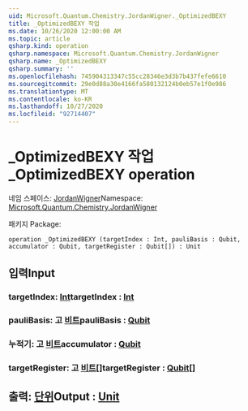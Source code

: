 ```yaml
---
uid: Microsoft.Quantum.Chemistry.JordanWigner._OptimizedBEXY
title: _OptimizedBEXY 작업
ms.date: 10/26/2020 12:00:00 AM
ms.topic: article
qsharp.kind: operation
qsharp.namespace: Microsoft.Quantum.Chemistry.JordanWigner
qsharp.name: _OptimizedBEXY
qsharp.summary: ''
ms.openlocfilehash: 745904313347c55cc28346e3d3b7b437fefe6610
ms.sourcegitcommit: 29e0d88a30e4166fa580132124b0eb57e1f0e986
ms.translationtype: MT
ms.contentlocale: ko-KR
ms.lasthandoff: 10/27/2020
ms.locfileid: "92714407"
---
```

# <a name="_optimizedbexy-operation"></a><span data-ttu-id="c44ab-102">_OptimizedBEXY 작업</span><span class="sxs-lookup"><span data-stu-id="c44ab-102">_OptimizedBEXY operation</span></span>

<span data-ttu-id="c44ab-103">네임 스페이스: [JordanWigner](xref:Microsoft.Quantum.Chemistry.JordanWigner)</span><span class="sxs-lookup"><span data-stu-id="c44ab-103">Namespace: [Microsoft.Quantum.Chemistry.JordanWigner](xref:Microsoft.Quantum.Chemistry.JordanWigner)</span></span>

<span data-ttu-id="c44ab-104">패키지 [](https://nuget.org/packages/)</span><span class="sxs-lookup"><span data-stu-id="c44ab-104">Package: [](https://nuget.org/packages/)</span></span>




```qsharp
operation _OptimizedBEXY (targetIndex : Int, pauliBasis : Qubit, accumulator : Qubit, targetRegister : Qubit[]) : Unit
```


## <a name="input"></a><span data-ttu-id="c44ab-105">입력</span><span class="sxs-lookup"><span data-stu-id="c44ab-105">Input</span></span>

### <a name="targetindex--int"></a><span data-ttu-id="c44ab-106">targetIndex: [Int](xref:microsoft.quantum.lang-ref.int)</span><span class="sxs-lookup"><span data-stu-id="c44ab-106">targetIndex : [Int](xref:microsoft.quantum.lang-ref.int)</span></span>




### <a name="paulibasis--qubit"></a><span data-ttu-id="c44ab-107">pauliBasis: 고 [비트](xref:microsoft.quantum.lang-ref.qubit)</span><span class="sxs-lookup"><span data-stu-id="c44ab-107">pauliBasis : [Qubit](xref:microsoft.quantum.lang-ref.qubit)</span></span>




### <a name="accumulator--qubit"></a><span data-ttu-id="c44ab-108">누적기: 고 [비트](xref:microsoft.quantum.lang-ref.qubit)</span><span class="sxs-lookup"><span data-stu-id="c44ab-108">accumulator : [Qubit](xref:microsoft.quantum.lang-ref.qubit)</span></span>




### <a name="targetregister--qubit"></a><span data-ttu-id="c44ab-109">targetRegister: 고 [비트](xref:microsoft.quantum.lang-ref.qubit)[]</span><span class="sxs-lookup"><span data-stu-id="c44ab-109">targetRegister : [Qubit](xref:microsoft.quantum.lang-ref.qubit)[]</span></span>





## <a name="output--unit"></a><span data-ttu-id="c44ab-110">출력: [단위](xref:microsoft.quantum.lang-ref.unit)</span><span class="sxs-lookup"><span data-stu-id="c44ab-110">Output : [Unit](xref:microsoft.quantum.lang-ref.unit)</span></span>

